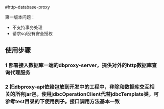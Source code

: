 #http-database-proxy

第一版本问题：
- 不支持事务处理
- 请求sql没有安全授权

## 使用步骤

### 1 部署接入数据库一端的dbproxy-server，提供对外的http数据库查询代理服务

### 2 把dbproxy-api依赖包放到开发中的工程中，移除和数据库交互相关的所有jar包，使用jdbcOperationClient代替jdbcTemplate类，可参考test目录的下使用例子。接口调用方法基本一致
